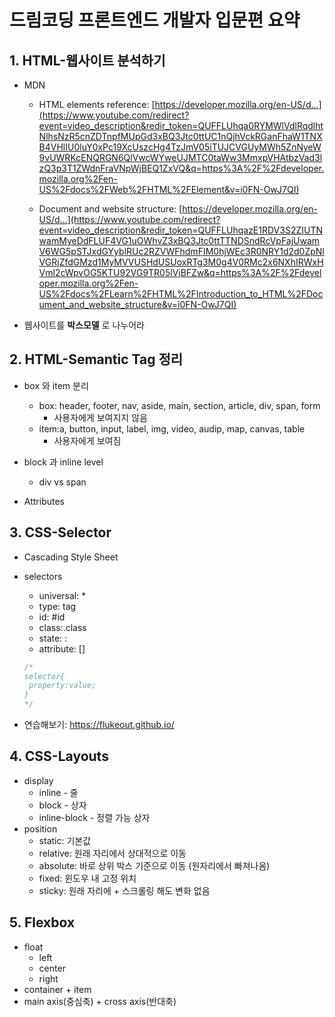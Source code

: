 # 드림코딩 프론트엔드 개발자 입문편 요약

## 1. HTML-웹사이트 분석하기

- MDN

  - HTML elements reference: [https://developer.mozilla.org/en-US/d...](https://www.youtube.com/redirect?event=video_description&redir_token=QUFFLUhqa0RYMWlVdlRqdlhtNlhsNzR5cnZDTnpfMUpGd3xBQ3Jtc0ttUC1nQjhVckRGanFhaW1TNXB4VHlIU0luY0xPc19XcUszcHg4TzJmV05iTUJCVGUyMWh5ZnNyeW9vUWRKcENQRGN6QlVwcWYweUJMTC0taWw3MmxpVHAtbzVad3lzQ3p3T1ZWdnFraVNpWjBEQ1ZxVQ&q=https%3A%2F%2Fdeveloper.mozilla.org%2Fen-US%2Fdocs%2FWeb%2FHTML%2FElement&v=i0FN-OwJ7QI) 

  - Document and website structure: [https://developer.mozilla.org/en-US/d...](https://www.youtube.com/redirect?event=video_description&redir_token=QUFFLUhqazE1RDV3S2ZIUTNwamMyeDdFLUF4VG1uOWhvZ3xBQ3Jtc0ttTTNDSndRcVpFajUwamV6WG5pSTJxdGYyblRUc2RZVWFhdmFIM0hjWEc3R0NRY1d2d0ZpNlVGRjZfdGMzd1MyMVVUSHdUSUoxRTg3M0g4V0RMc2x6NXhIRWxHVml2cWpvOG5KTU92VG9TR05lVjBFZw&q=https%3A%2F%2Fdeveloper.mozilla.org%2Fen-US%2Fdocs%2FLearn%2FHTML%2FIntroduction_to_HTML%2FDocument_and_website_structure&v=i0FN-OwJ7QI)

- 웹사이트를 **박스모델** 로 나누어라



## 2. HTML-Semantic Tag 정리

- box 와 item 분리
  - box: header, footer, nav, aside, main, section, article, div, span, form
    - 사용자에게 보여지지 않음
  - item:a, button, input, label, img, video, audip, map, canvas, table
    - 사용자에게 보여짐
- block 과 inline level
  - div vs span

- Attributes



## 3. CSS-Selector

- Cascading Style Sheet

- selectors

  - universal: *
  - type: tag
  - id: #id
  - class:.class
  - state: :
  - attribute: []
  
  ```css
  /*
  selector{
   property:value;
  }
  */
  ```

- 연습해보기: https://flukeout.github.io/



## 4. CSS-Layouts

- display
  - inline - 줄
  - block - 상자
  - inline-block - 정렬 가능 상자 
- position
  - static: 기본값 
  - relative: 원래 자리에서 상대적으로 이동
  - absolute: 바로 상위 박스 기준으로 이동 (원자리에서 빠져나옴)
  - fixed: 윈도우 내 고정 위치
  - sticky: 원래 자리에 + 스크롤링 해도 변화 없음

## 5. Flexbox
- float
  - left
  - center
  - right
- container + item
- main axis(중심축) + cross axis(반대축)